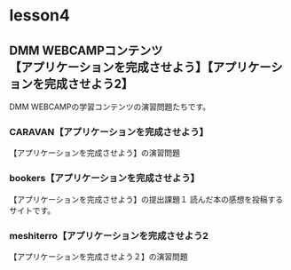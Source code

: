 # lesson4

## DMM WEBCAMPコンテンツ<br>【アプリケーションを完成させよう】【アプリケーションを完成させよう2】
DMM WEBCAMPの学習コンテンツの演習問題たちです。

### CARAVAN【アプリケーションを完成させよう】<br>
【アプリケーションを完成させよう】の演習問題

### bookers【アプリケーションを完成させよう】<br>
【アプリケーションを完成させよう】の提出課題１
読んだ本の感想を投稿するサイトです。

### meshiterro【アプリケーションを完成させよう2<br>
【アプリケーションを完成させよう２】の演習問題
